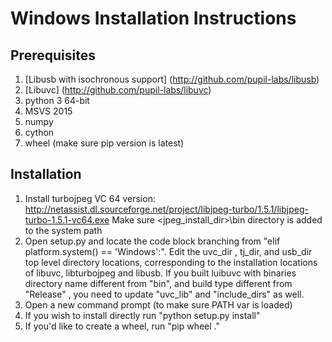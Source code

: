 # Windows Installation Instructions

## Prerequisites

1. [Libusb with isochronous support] (http://github.com/pupil-labs/libusb)
2. [Libuvc] (http://github.com/pupil-labs/libuvc)
3. python 3 64-bit
4. MSVS 2015
5. numpy 
6. cython
7. wheel (make sure pip version is latest)


## Installation

1. Install turbojpeg VC 64 version: http://netassist.dl.sourceforge.net/project/libjpeg-turbo/1.5.1/libjpeg-turbo-1.5.1-vc64.exe
Make sure <jpeg_install_dir>\bin directory is added to the system path
2. Open setup.py and locate the code block branching from "elif platform.system() == 'Windows':". Edit the uvc_dir , tj_dir, and usb_dir 
top level directory locations, corresponding to the installation locations  of libuvc, libturbojpeg and libusb. If you built luibuvc with
binaries directory name different from "bin", and build type different from "Release" , you need to update  "uvc_lib" and "include_dirs" as
well. 
3. Open a new command prompt (to make sure PATH var is loaded)
4. If you wish to install directly run "python setup.py install"
5. If you'd like to create a wheel, run "pip wheel ."
